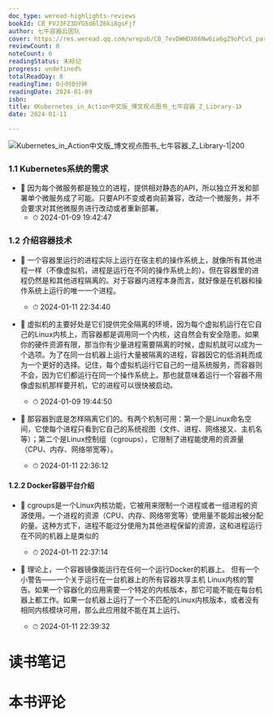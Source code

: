 ```yaml
---
doc_type: weread-highlights-reviews
bookId: CB_FVJ3FZ3DYG5d6lZ6ki8gsFjf
author: 七牛容器云团队
cover: https://res.weread.qq.com/wrepub/CB_7evDWHDX66Nw6ia6gZ9oPCvS_parsecover
reviewCount: 0
noteCount: 6
readingStatus: 未标记
progress: undefined%
totalReadDay: 8
readingTime: 0小时0分钟
readingDate: 2024-01-09
isbn: 
title: 《Kubernetes_in_Action中文版_博文视点图书_七牛容器_Z_Library-1》
date: 2024-01-11

---
```


![ Kubernetes_in_Action中文版_博文视点图书_七牛容器_Z_Library-1|200](https://res.weread.qq.com/wrepub/CB_7evDWHDX66Nw6ia6gZ9oPCvS_parsecover)


### 1.1 Kubernetes系统的需求


- 📌 因为每个微服务都是独⽴的进程，提供相对静态的API，所以独⽴开发和部署单个微服务成了可能。只要API不变或者向前兼容，改动⼀个微服务，并不会要求对其他微服务进⾏改动或者重新部署。 
    - ⏱ 2024-01-09 19:42:47 
### 1.2 介绍容器技术


- 📌 ⼀个容器⾥运⾏的进程实际上运⾏在宿主机的操作系统上，就像所有其他进程⼀样（不像虚拟机，进程是运⾏在不同的操作系统上的）。但在容器⾥的进程仍然是和其他进程隔离的。对于容器内进程本⾝⽽⾔，就好像是在机器和操作系统上运⾏的唯⼀⼀个进程。 
    - ⏱ 2024-01-11 22:34:40 

- 📌 虚拟机的主要好处是它们提供完全隔离的环境，因为每个虚拟机运⾏在它⾃⼰的Linux内核上，⽽容器都是调⽤同⼀个内核，这⾃然会有安全隐患。如果你的硬件资源有限，那当你有少量进程需要隔离的时候，虚拟机就可以成为⼀个选项。为了在同⼀台机器上运⾏⼤量被隔离的进程，容器因它的低消耗⽽成为⼀个更好的选择。记住，每个虚拟机运⾏它⾃⼰的⼀组系统服务，⽽容器则不会，因为它们都运⾏在同⼀个操作系统上。那也就意味着运⾏⼀个容器不⽤像虚拟机那样要开机，它的进程可以很快被启动。 
    - ⏱ 2024-01-09 19:44:50 

- 📌 那容器到底是怎样隔离它们的。有两个机制可⽤：第⼀个是Linux命名空间，它使每个进程只看到它⾃⼰的系统视图（⽂件、进程、⽹络接⼜、主机名等）；第⼆个是Linux控制组（cgroups），它限制了进程能使⽤的资源量（CPU、内存、⽹络带宽等）。 
    - ⏱ 2024-01-11 22:36:12 
#### 1.2.2 Docker容器平台介绍


- 📌 cgroups是⼀个Linux内核功能，它被⽤来限制⼀个进程或者⼀组进程的资源使⽤。⼀个进程的资源（CPU、内存、⽹络带宽等）使⽤量不能超出被分配的量。这种⽅式下，进程不能过分使⽤为其他进程保留的资源，这和进程运⾏在不同的机器上是类似的 
    - ⏱ 2024-01-11 22:37:14 

- 📌 理论上，⼀个容器镜像能运⾏在任何⼀个运⾏Docker的机器上。
但有⼀个⼩警告——⼀个关于运⾏在⼀台机器上的所有容器共享主机 Linux内核的警告。如果⼀个容器化的应⽤需要⼀个特定的内核版本，那它可能不能在每台机器上都⼯作。如果⼀台机器上运⾏了⼀个不匹配的Linux内核版本，或者没有相同内核模块可⽤，那么此应⽤就不能在其上运⾏。 
    - ⏱ 2024-01-11 22:39:32 

# 读书笔记


# 本书评论
